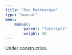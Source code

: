 ```yaml
---
title: "Run Pathoscope"
type: "manual"
menu:
    manual:
        parent: "Tutorials"
        weight: 50
---
```


<article class="message is-warning">
  <div class="message-body">
    Under construction.
  </div>
</article>